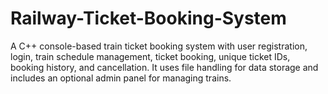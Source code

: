 # Railway-Ticket-Booking-System
A C++ console-based train ticket booking system with user registration, login, train schedule management, ticket booking, unique ticket IDs, booking history, and cancellation. It uses file handling for data storage and includes an optional admin panel for managing trains.
